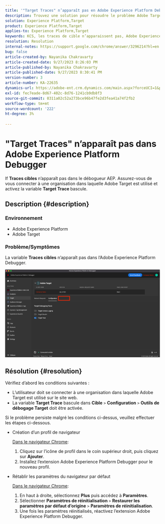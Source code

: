 ```yaml
---
title: '"Target Traces" n’apparaît pas en Adobe Experience Platform Debugger"'
description: Trouvez une solution pour résoudre le problème Adobe Target en raison duquel "Target Traces" n’apparaît pas dans le débogueur AEP. Activez le bouton bascule "Traces cibles".
solution: Experience Platform,Target
product: Experience Platform,Target
applies-to: Experience Platform,Target
keywords: KCS, les traces de cible n’apparaissent pas, Adobe Experience Platform, Debugger
resolution: Resolution
internal-notes: https://support.google.com/chrome/answer/3296214?hl=en
bug: false
article-created-by: Nayanika Chakravarty
article-created-date: 9/27/2023 8:26:03 PM
article-published-by: Nayanika Chakravarty
article-published-date: 9/27/2023 8:30:41 PM
version-number: 3
article-number: KA-22635
dynamics-url: https://adobe-ent.crm.dynamics.com/main.aspx?forceUCI=1&pagetype=entityrecord&etn=knowledgearticle&id=b9402013-745d-ee11-be6f-6045bd006149
exl-id: fec7eade-8d67-402c-8d76-1241cb9db8f3
source-git-commit: 0311a02c52a273bce96b47fe2d3fea41a74f2fb2
workflow-type: tm+mt
source-wordcount: '222'
ht-degree: 3%

---
```


# &quot;Target Traces&quot; n’apparaît pas dans Adobe Experience Platform Debugger


If <b>Traces cibles </b>n’apparaît pas dans le débogueur AEP. Assurez-vous de vous connecter à une organisation dans laquelle Adobe Target est utilisé et activez la variable <b>Target Trace </b>bascule.

## Description {#description}


### Environnement

- Adobe Experience Platform
- Adobe Target


### Problème/Symptômes

La variable <b>Traces cibles</b> n’apparaît pas dans l’Adobe Experience Platform Debugger.

![](assets/___2a9537b2-745d-ee11-be6f-6045bd006149___.png)


## Résolution {#resolution}


Vérifiez d’abord les conditions suivantes :

- L’utilisateur doit se connecter à une organisation dans laquelle Adobe Target est utilisé sur le site web.
- La variable <b>Target Trace</b> bascule dans <b>Cible</b> `>`  <b>Configuration</b> `>`  <b>Outils de débogage Target</b> doit être activée.


Si le problème persiste malgré les conditions ci-dessus, veuillez effectuer les étapes ci-dessous.

- Création d’un profil de navigateur

  <u>Dans le navigateur Chrome</u>:

   1. Cliquez sur l’icône de profil dans le coin supérieur droit, puis cliquez sur <b>Ajouter</b>.
   2. Installez l’extension Adobe Experience Platform Debugger pour le nouveau profil.
- Rétablir les paramètres du navigateur par défaut

  <u>Dans le navigateur Chrome</u>:

   1. En haut à droite, sélectionnez <b>Plus</b> puis accédez à <b>Paramètres</b>.
   2. Sélectionner <b>Paramètres de réinitialisation</b> `>`  <b>Restaurer les paramètres par défaut d’origine</b> `>`  <b>Paramètres de réinitialisation</b>.
   3. Une fois les paramètres réinitialisés, réactivez l’extension Adobe Experience Platform Debugger.
